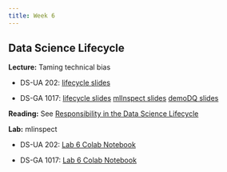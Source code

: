 ```yaml
---
title: Week 6
---
```


## Data Science Lifecycle

**Lecture:** Taming technical bias

* DS-UA 202: [lifecycle slides]()
<!-- (../../../assets/5_6_lifecycle_202.pdf) -->
* DS-GA 1017: [lifecycle slides](../../../assets/5_6_Lifecycle_1017.pdf) [mlInspect slides](../../../assets/mlinspect.pdf) [demoDQ slides](../../../assets/demodq.pdf)

**Reading:** See [Responsibility in the Data Science Lifecycle](../../../assets/lifecycle_reader_2023.pdf)

**Lab:** mlinspect

* DS-UA 202: [Lab 6 Colab Notebook](https://drive.google.com/file/d/1MxVUXsva4QW8JuEYWr0Y-t6EzNGbhZWM/view?usp=sharing)
<!-- (https://docs.google.com/document/d/1itLpwshtooSshCUYjMa-ZNUby_sIFuKB-Tv6MwP4_hE/edit?usp=sharing) -->
* DS-GA 1017: [Lab 6 Colab Notebook](https://drive.google.com/file/d/1TYp9_CnYGITLg3-N5A6qUuhynVCx7tUM/view?usp=sharing)
<!-- (https://docs.google.com/document/d/1SQ4PV-WoW1ClxwD8uv7jfCqlhVl90zs9oMujL-522s0/edit?usp=sharing) -->
